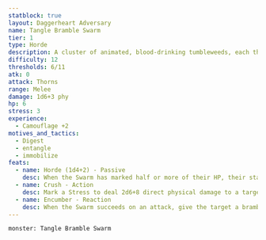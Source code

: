 ```yaml
---
statblock: true
layout: Daggerheart Adversary
name: Tangle Bramble Swarm
tier: 1
type: Horde
description: A cluster of animated, blood-drinking tumbleweeds, each the size of a large gourd.
difficulty: 12
thresholds: 6/11
atk: 0
attack: Thorns
range: Melee
damage: 1d6+3 phy
hp: 6
stress: 3
experience:
  - Camouflage +2
motives_and_tactics:
  - Digest
  - entangle
  - immobilize
feats:
  - name: Horde (1d4+2) - Passive
    desc: When the Swarm has marked half or more of their HP, their standard attack deals 1d4+2 physical damage instead.
  - name: Crush - Action
    desc: Mark a Stress to deal 2d6+8 direct physical damage to a target with 3 or more bramble tokens.
  - name: Encumber - Reaction
    desc: When the Swarm succeeds on an attack, give the target a bramble token. If a target has any bramble tokens, they are Restrained. If a target has 3 or more bramble tokens, they are also Vulnerable. All bramble tokens can be removed by succeeding on a Finesse Roll (12 + the number of bramble tokens) or dealing Major or greater damage to the Swarm. If bramble tokens are removed from a target using a Finesse Roll, a number of Tangle Bramble Minions spawn within Melee range equal to the number of tokens removed.
---
```


```statblock
monster: Tangle Bramble Swarm
```